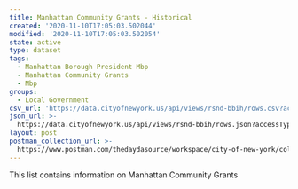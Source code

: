 ```yaml
---
title: Manhattan Community Grants - Historical
created: '2020-11-10T17:05:03.502044'
modified: '2020-11-10T17:05:03.502054'
state: active
type: dataset
tags:
  - Manhattan Borough President Mbp
  - Manhattan Community Grants
  - Mbp
groups:
  - Local Government
csv_url: 'https://data.cityofnewyork.us/api/views/rsnd-bbih/rows.csv?accessType=DOWNLOAD'
json_url: >-
  https://data.cityofnewyork.us/api/views/rsnd-bbih/rows.json?accessType=DOWNLOAD
layout: post
postman_collection_url: >-
  https://www.postman.com/thedaydasource/workspace/city-of-new-york/collection/15909983-a2a27885-0abe-4932-80f5-a91ab9ff799d
---
```

This list contains information on Manhattan Community Grants
